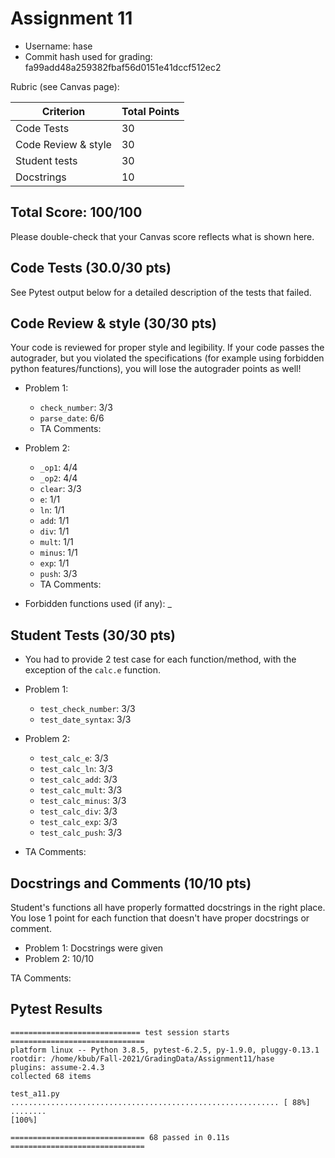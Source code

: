 # Assignment 11

- Username: hase
- Commit hash used for grading: fa99add48a259382fbaf56d0151e41dccf512ec2

Rubric (see Canvas page):

| Criterion           | Total Points |
| ------------------- | ------------ |
| Code Tests            | 30         |
| Code Review & style   | 30         |
| Student tests         | 30         |
| Docstrings            | 10         |


## Total Score: 100/100
Please double-check that your Canvas score reflects what is shown here. 


## Code Tests (30.0/30 pts)
See Pytest output below for a detailed description of the tests
that failed.


## Code Review & style (30/30 pts)
Your code is reviewed for proper style and legibility.
If your code passes the autograder, but you violated the specifications (for example using forbidden python features/functions), you will lose the autograder points as well!

- Problem 1:
    - `check_number`: 3/3
    - `parse_date`: 6/6
    - TA Comments: 

- Problem 2:
    - `_op1`: 4/4
    - `_op2`: 4/4
    - `clear`: 3/3
    - `e`: 1/1
    - `ln`: 1/1
    - `add`: 1/1
    - `div`: 1/1
    - `mult`: 1/1
    - `minus`: 1/1
    - `exp`: 1/1
    - `push`: 3/3
    - TA Comments: 

- Forbidden functions used (if any): _


## Student Tests (30/30 pts)
- You had to provide 2 test case for each function/method,
  with the exception of the `calc.e` function.

- Problem 1:
    - `test_check_number`: 3/3
    - `test_date_syntax`: 3/3


- Problem 2:
    - `test_calc_e`: 3/3
    - `test_calc_ln`: 3/3
    - `test_calc_add`: 3/3
    - `test_calc_mult`: 3/3
    - `test_calc_minus`: 3/3
    - `test_calc_div`: 3/3
    - `test_calc_exp`: 3/3
    - `test_calc_push`: 3/3

- TA Comments:


## Docstrings and Comments (10/10 pts)
Student's functions all have properly formatted docstrings in the right place. You lose 1 point for each function that doesn't have proper docstrings or comment.

- Problem 1: Docstrings were given
- Problem 2: 10/10



TA Comments: 

## Pytest Results
```
============================= test session starts ==============================
platform linux -- Python 3.8.5, pytest-6.2.5, py-1.9.0, pluggy-0.13.1
rootdir: /home/kbub/Fall-2021/GradingData/Assignment11/hase
plugins: assume-2.4.3
collected 68 items

test_a11.py ............................................................ [ 88%]
........                                                                 [100%]

============================== 68 passed in 0.11s ==============================

```